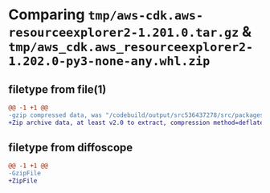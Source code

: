 # Comparing `tmp/aws-cdk.aws-resourceexplorer2-1.201.0.tar.gz` & `tmp/aws_cdk.aws_resourceexplorer2-1.202.0-py3-none-any.whl.zip`

## filetype from file(1)

```diff
@@ -1 +1 @@
-gzip compressed data, was "/codebuild/output/src536437278/src/packages/@aws-cdk/aws-resourceexplorer2/dist/python/aws-cdk.aws-resourceexplorer2-1.201.0.ta", last modified: Wed May 10 17:09:16 2023, max compression
+Zip archive data, at least v2.0 to extract, compression method=deflate
```

## filetype from diffoscope

```diff
@@ -1 +1 @@
-GzipFile
+ZipFile
```

